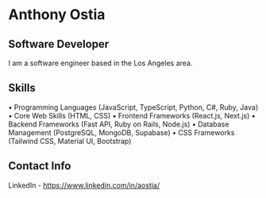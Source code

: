 # Anthony Ostia
## Software Developer

I am a software engineer based in the Los Angeles area.

## Skills
•	Programming Languages (JavaScript, TypeScript, Python, C#, Ruby, Java)
•	Core Web Skills (HTML, CSS)
•	Frontend Frameworks (React.js, Next.js)
•	Backend Frameworks (Fast API, Ruby on Rails, Node.js)
•	Database Management (PostgreSQL, MongoDB, Supabase)
•	CSS Frameworks (Tailwind CSS, Material UI, Bootstrap)

## Contact Info
LinkedIn - https://www.linkedin.com/in/aostia/
